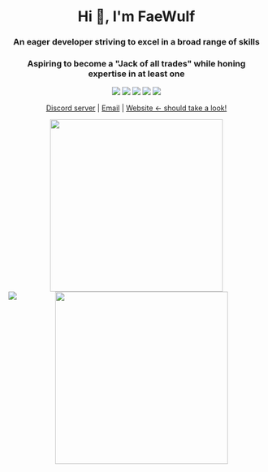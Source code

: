 <h1 align="center">Hi 👋, I'm FaeWulf</h1>
<h3 align="center">An eager developer striving to excel in a broad range of skills</h5>
<h3 align="center">Aspiring to become a "Jack of all trades" while honing expertise in at least one</h5>

<p align="center">
  <img src="https://img.shields.io/badge/c-%2300599C.svg?style=flat-square&logo=c&logoColor=white">
  <img src="https://img.shields.io/badge/c++-%2300599C.svg?style=flat-square&logo=c%2B%2B&logoColor=white">
  <img src="https://img.shields.io/badge/html5-%23E34F26.svg?style=flat-square&logo=html5&logoColor=white">
  <img src="https://img.shields.io/badge/java-%23ED8B00.svg?style=flat-square&logo=java&logoColor=white">
  <img src="https://img.shields.io/badge/javascript-%23323330.svg?style=flat-square&logo=javascript&logoColor=%23F7DF1E">
</p>

<p align="center">
    <a href="https://discord.gg/xZneCTcEvb" target="_blank">Discord server</a> |
    <a href="mailto:ngolamaz3@gmail.com" target="_blank">Email</a> | 
    <a href="https://faewulf.xyz" target="_blank">Website ← should take a look!</a>
</p>


<p align="center">
  <img src="https://faewulf.xyz/api/v1/misc/bonsai?time=40&width=500&height=500" width="340" height="340"/> 
  <img src="https://faewulf.xyz/api/v1/misc/github/stats" height="340"/>
  <img align="left" src="https://faewulf.xyz/api/v1/misc/github/daily"/>
</p>


